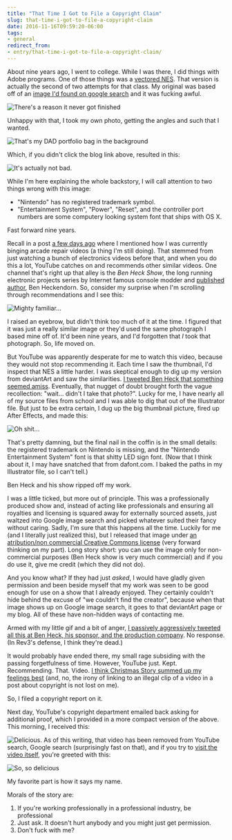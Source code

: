 ```yaml
---
title: "That Time I Got to File a Copyright Claim"
slug: that-time-i-got-to-file-a-copyright-claim
date: 2016-11-16T09:59:20-06:00
tags:
- general
redirect_from:
- entry/that-time-i-got-to-file-a-copyright-claim/
---
```

About nine years ago, I went to college. While I was there, I did things with Adobe programs. One of those things was a [vectored NES](http://dxprog.com/entry/wherein-the-author-imparts-upon-his-audience-the-ongoings-of-his-life/). That version is actually the second of two attempts for that class. My original was based off of an [image I'd found on google search](https://i0.wp.com/www.old-computers.com/museum/photos/nintendo_nes_1s.jpg) and it was fucking awful.

![](http://i.imgur.com/tCifkJ1.png "There's a reason it never got finished")

Unhappy with that, I took my own photo, getting the angles and such that I wanted.

![](http://i.imgur.com/Q7tGZh4.png "That's my DAD portfolio bag in the background")

Which, if you didn't click the blog link above, resulted in this:

![](http://i.imgur.com/fmeztvu.jpg "It's actually not bad.")

While I'm here explaining the whole backstory, I will call attention to two things wrong with this image:

- "Nintendo" has no registered trademark symbol.
- "Entertainment System", "Power", "Reset", and the controller port numbers are some computery looking system font that ships with OS X.

Fast forward nine years.

Recall in a post [a few days ago](http://dxprog.com/entry/hobbies-hobbies-hobbies/) where I mentioned how I was currently binging arcade repair videos (a thing I'm still doing). That stemmed from just watching a bunch of electronics videos before that, and when you do this a lot, YouTube catches on and recommends other similar videos. One channel that's right up that alley is the _Ben Heck Show_, the long running electronic projects series by Internet famous console modder and [published author](https://www.amazon.com/Hacking-Video-Game-Consoles-ExtremeTech/dp/0764578065/ref=sr_1_1?ie=UTF8&amp;amp;amp;amp;amp;amp;amp;amp;qid=1479359208&amp;amp;amp;amp;amp;amp;amp;amp;sr=8-1&amp;amp;amp;amp;amp;amp;amp;amp;keywords=ben+heck), Ben Heckendorn. So, consider my surprise when I'm scrolling through recommendations and I see this:

![](http://videos.revision3.com/revision3/images/shows/tbhs/0067/tbhs--0067--slot-loading-nintendo-game-system-part-1--marge.thumb.jpg "Mighty familiar...")

I raised an eyebrow, but didn't think too much of it at the time. I figured that it was just a really similar image or they'd used the same photograph I based mine off of. It'd been nine years, and I'd forgotten that _I_ took that photograph. So, life moved on.

But YouTube was apparently desperate for me to watch this video, because they would not stop recommending it. Each time I saw the thumbnail, I'd inspect that NES a little harder. I was skeptical enough to dig up my version from deviantArt and saw the similarities. [I tweeted Ben Heck that something seemed amiss](https://twitter.com/dxprog/status/780199222448500736). Eventually, that nugget of doubt brought forth the vague recollection: "wait... didn't I take that photo?". Lucky for me, I have nearly all of my source files from school and I was able to dig that out of the Illustrator file. But just to be extra certain, I dug up the big thumbnail picture, fired up After Effects, and made this:

![](http://i.giphy.com/3o7TKuMqE7kV9siYnK.gif "Oh shit...")

That's pretty damning, but the final nail in the coffin is in the small details: the registered trademark on Nintendo is missing, and the "Nintendo Entertainment System" font is that shitty LED sign font. (Now that I think about it, I may have snatched that from dafont.com. I baked the paths in my Illustrator file, so I can't tell.)

Ben Heck and his show ripped off my work.

I was a little ticked, but more out of principle. This was a professionally produced show and, instead of acting like professionals and ensuring all royalties and licensing is squared away for externally sourced assets, just waltzed into Google image search and picked whatever suited their fancy without caring. Sadly, I'm sure that this happens all the time. Luckily for me (and I literally just realized this), but I released that image under [an atribution/non commercial Creative Commons license](https://creativecommons.org/licenses/by-nc-nd/3.0/) (very forward thinking on my part). Long story short: you can use the image only for non-commercial purposes (Ben Heck show is very much commercial) and if you do use it, give me credit (which they did not do).

And you know what? If they had just _asked_, I would have gladly given permission and been beside myself that my work was seen to be good enough for use on a show that I already enjoyed. They certainly couldn't hide behind the excuse of "we couldn't find the creator", because when that image shows up on Google image search, it goes to that deviantArt page or my blog. All of these have non-hidden ways of contacting me.

Armed with my little gif and a bit of anger, [I passively aggressively tweeted all this at Ben Heck, his sponsor, and the production company](https://twitter.com/dxprog/status/780421116875550720). No response. (In Rev3's defense, I think they're dead.)

It would probably have ended there, my small rage subsiding with the passing forgetfulness of time. However, YouTube just. Kept. Recommending. That. Video. [I think Christmas Story summed up my feelings best](https://www.youtube.com/watch?v=XvijyBIgazE&t=34s) (and, no, the irony of linking to an illegal clip of a video in a post about copyright is not lost on me).

So, I filed a copyright report on it.

Next day, YouTube's copyright department emailed back asking for additional proof, which I provided in a more compact version of the above. This morning, I received this:

![](http://i.imgur.com/UQiSPYf.png "Delicious.")
As of this writing, that video has been removed from YouTube search, Google search (surprisingly fast on that), and if you try to [visit the video itself](https://www.youtube.com/watch?v=jdzZIeemumo), you're greeted with this:

![](http://i.imgur.com/LUgvlSS.png "So, so delicious")

My favorite part is how it says my name.

Morals of the story are:

1. If you're working professionally in a professional industry, be professional
2. Just ask. It doesn't hurt anybody and you might just get permission.
3. Don't fuck with me?
